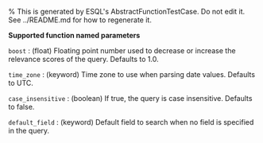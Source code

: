 % This is generated by ESQL's AbstractFunctionTestCase. Do not edit it. See ../README.md for how to regenerate it.

**Supported function named parameters**

`boost`
:   (float) Floating point number used to decrease or increase the relevance scores of the query. Defaults to 1.0.

`time_zone`
:   (keyword) Time zone to use when parsing date values. Defaults to UTC.

`case_insensitive`
:   (boolean) If true, the query is case insensitive. Defaults to false.

`default_field`
:   (keyword) Default field to search when no field is specified in the query.


